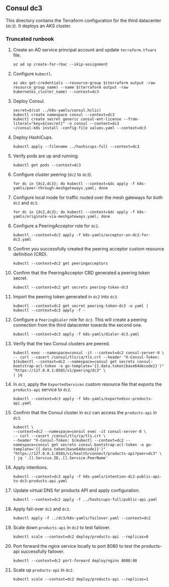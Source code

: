 ## Consul dc3

This directory contains the Terraform configuration for the third datacenter (`dc3`).  It deploys an AKS cluster.

### Truncated runbook

1. Create an AD service principal account and update `terraform.tfvars` file.

    ```
    az ad sp create-for-rbac --skip-assignment
    ```

1. Configure `kubectl`.

    ```
    az aks get-credentials --resource-group $(terraform output -raw resource_group_name) --name $(terraform output -raw kubernetes_cluster_name) --context=dc3
    ```

1. Deploy Consul. 

    ```
    secret=$(cat ../k8s-yamls/consul.hclic)
    kubectl create namespace consul --context=dc3
    kubectl create secret generic consul-ent-license --from-literal="key=${secret}" -n consul --context=dc3
    ~/consul-k8s install -config-file values.yaml --context=dc3
    ```


1. Deploy HashiCups.

    ```
    kubectl apply --filename ../hashicups-full --context=dc3
    ```

1. Verify pods are up and running.

    ```
    kubectl get pods --context=dc3
    ```

1. Configure cluster peering (`dc2` to `dc3`).

    ```
    for dc in {dc2,dc3}; do kubectl --context=$dc apply -f k8s-yamls/peer-through-meshgateways.yaml; done
    ```

1. Configure local mode for traffic routed over the mesh gateways for both `dc2` and `dc3`.

    ```
    for dc in {dc2,dc3}; do kubectl --context=$dc apply -f k8s-yamls/originate-via-meshgateways.yaml; done
    ```

1. Configure a PeeringAcceptor role for `dc2`.

    ```
    kubectl --context=dc2 apply -f k8s-yamls/acceptor-on-dc2-for-dc3.yaml
    ```

1. Confirm you successfully created the peering acceptor custom resource definition (CRD).

    ```
    kubectl --context=dc2 get peeringacceptors
    ```

1. Confirm that the PeeringAcceptor CRD generated a peering token secret.

    ```
    kubectl --context=dc2 get secrets peering-token-dc3
    ```

1. Import the peering token generated in `dc2` into `dc3`.

    ```
    kubectl --context=dc2 get secret peering-token-dc3 -o yaml | kubectl --context=dc3 apply -f -
    ```

1. Configure a `PeeringDialer` role for `dc3`. This will create a peering connection from the third datacenter towards the second one.

    ```
    kubectl --context=dc3 apply -f k8s-yamls/dialer-dc3.yaml
    ```

1. Verify that the two Consul clusters are peered.

    ```
    kubectl exec --namespace=consul -it --context=dc2 consul-server-0 \
    -- curl --cacert /consul/tls/ca/tls.crt --header "X-Consul-Token: $(kubectl --context=dc2 --namespace=consul get secrets consul-bootstrap-acl-token -o go-template='{{.data.token|base64decode}}')" "https://127.0.0.1:8501/v1/peering/dc3" \
    | jq
    ```

1. In `dc3`, apply the `ExportedServices` custom resource file that exports the `products-api` service to `dc2`.

    ```
    kubectl --context=dc3 apply -f k8s-yamls/exportedsvc-products-api.yaml
    ```

1. Confirm that the Consul cluster in `dc2` can access the `products-api` in `dc3`.

    ```
    kubectl \
    --context=dc2 --namespace=consul exec -it consul-server-0 \
    -- curl --cacert /consul/tls/ca/tls.crt \
    --header "X-Consul-Token: $(kubectl --context=dc2 --namespace=consul get secrets consul-bootstrap-acl-token -o go-template='{{.data.token|base64decode}}')" "https://127.0.0.1:8501/v1/health/connect/products-api?peer=dc3" \
    | jq '.[].Service.ID,.[].Service.PeerName'
    ```

1. Apply intentions.

    ```
    kubectl --context=dc3 apply -f k8s-yamls/intention-dc2-public-api-to-dc3-products-api.yaml
    ```

1. Update virtual DNS for products API and apply configuration.

    ```
    kubectl --context=dc2 apply -f ../hashicups-full/public-api.yaml
    ```

1. Apply fail-over `dc2` and `dc3`.

    ```
    kubectl apply -f ../dc3/k8s-yamls/failover.yaml --context=dc2
    ```

1. Scale down `products-api` in `dc2` to test failover.

    ```
    kubectl scale --context=dc2 deploy/products-api --replicas=0
    ```

1. Port forward the nginx service locally to port 8080 to test the products-api successfully failover.

    ```
    kubectl --context=dc2 port-forward deploy/nginx 8080:80
    ```

1. Scale up `products-api` in `dc2`.

    ```
    kubectl scale --context=dc2 deploy/products-api --replicas=1
    ```